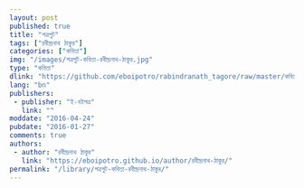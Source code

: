 ```yaml
---
layout: post
published: true
title: "পত্রপুট"
tags: ["রবীন্দ্রনাথ ঠাকুর"]
categories: ["কবিতা"]
img: "/images/পত্রপুট-কবিতা-রবীন্দ্রনাথ-ঠাকুর.jpg"
type: "কবিতা"
dlink: "https://github.com/eboipotro/rabindranath_tagore/raw/master/কবিতা/পত্রপুট.epub"
lang: "bn"
publishers: 
 - publisher: "ই-বইপত্র"
   link: ""
moddate: "2016-04-24"
pubdate: "2016-01-27"
comments: true
authors: 
 - author: "রবীন্দ্রনাথ ঠাকুর"
   link: "https://eboipotro.github.io/author/রবীন্দ্রনাথ-ঠাকুর/"
permalink: "/library/পত্রপুট-কবিতা-রবীন্দ্রনাথ-ঠাকুর/"
---
```


